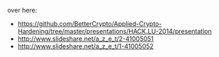 over here:

* https://github.com/BetterCrypto/Applied-Crypto-Hardening/tree/master/presentations/HACK.LU-2014/presentation
* http://www.slideshare.net/a_z_e_t/2-41005051
* http://www.slideshare.net/a_z_e_t/1-41005052
